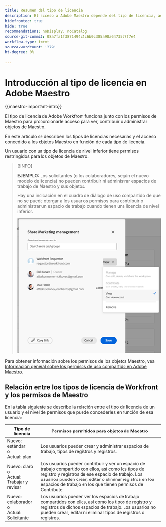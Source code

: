 ```yaml
---
title: Resumen del tipo de licencia
description: El acceso a Adobe Maestro depende del tipo de licencia, además de los permisos para los objetos de Maestro.
hidefromtoc: true
hide: true
recommendations: noDisplay, noCatalog
source-git-commit: 08a7fa1f3871494c4c6b0c385a98a64735b7f7e4
workflow-type: tm+mt
source-wordcount: '279'
ht-degree: 0%

---
```


<!--update the metadata with real things when making this public; also update the description with something like this: Not all users in the organization have the same access and permissions to use Adobe Maestro. This article describes the levels of access that users could have to Adobe Maestro. -->
<!--update the title and the metadata title if Maestro is NOT its own product - because the title is too generic for it being a Workfront capability-->

# Introducción al tipo de licencia en Adobe Maestro

{{maestro-important-intro}}

El tipo de licencia de Adobe Workfront funciona junto con los permisos de Maestro para proporcionarle acceso para ver, contribuir o administrar objetos de Maestro.

En este artículo se describen los tipos de licencias necesarias y el acceso concedido a los objetos Maestro en función de cada tipo de licencia.

Un usuario con un tipo de licencia de nivel inferior tiene permisos restringidos para los objetos de Maestro.

>[!INFO]
>
>**EJEMPLO:** Los solicitantes (o los colaboradores, según el nuevo modelo de licencia) no pueden contribuir ni administrar espacios de trabajo de Maestro y sus objetos.
>
>Hay una indicación en el cuadro de diálogo de uso compartido de que no se puede otorgar a los usuarios permisos para contribuir o administrar un espacio de trabajo cuando tienen una licencia de nivel inferior.
>
>![](assets/permissions-grayed-out-for-requestor-user.png)


Para obtener información sobre los permisos de los objetos Maestro, vea [Información general sobre los permisos de uso compartido en Adobe Maestro](/help/quicksilver/maestro/access/sharing-permissions-overview.md).

## Relación entre los tipos de licencia de Workfront y los permisos de Maestro

En la tabla siguiente se describe la relación entre el tipo de licencia de un usuario y el nivel de permisos que puede concederles en función de esa licencia:


| Tipo de licencia | Permisos permitidos para objetos de Maestro |
|------------------------------------------------|-------------------------------------------------------------------------------------------------------------------------------------------------------------------------------|
| Nuevo: estándar <br> o <br>Actual: plan | Los usuarios pueden crear y administrar espacios de trabajo, tipos de registros y registros. |
| Nuevo: claro <br> o <br>Actual: Trabajar y revisar | Los usuarios pueden contribuir y ver un espacio de trabajo compartido con ellos, así como los tipos de registro y registros de ese espacio de trabajo.  Los usuarios pueden crear, editar o eliminar registros en los espacios de trabajo en los que tienen permisos de Contribute. |
| Nuevo: colaborador <br> o <br>Actual: Solicitante | Los usuarios pueden ver los espacios de trabajo compartidos con ellos, así como los tipos de registro y registros de dichos espacios de trabajo. Los usuarios no pueden crear, editar ni eliminar tipos de registros o registros. |



